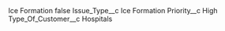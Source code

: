 <?xml version="1.0" encoding="UTF-8"?>
<CustomMetadata xmlns="http://soap.sforce.com/2006/04/metadata" xmlns:xsi="http://www.w3.org/2001/XMLSchema-instance" xmlns:xsd="http://www.w3.org/2001/XMLSchema">
    <label>Ice Formation</label>
    <protected>false</protected>
    <values>
        <field>Issue_Type__c</field>
        <value xsi:type="xsd:string">Ice Formation</value>
    </values>
    <values>
        <field>Priority__c</field>
        <value xsi:type="xsd:string">High</value>
    </values>
    <values>
        <field>Type_Of_Customer__c</field>
        <value xsi:type="xsd:string">Hospitals</value>
    </values>
</CustomMetadata>
